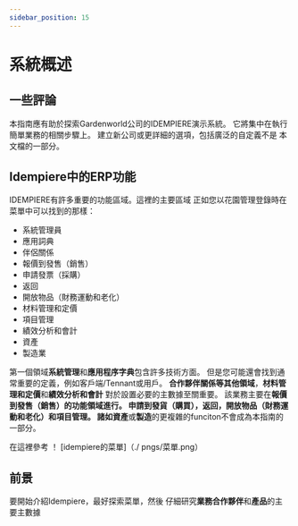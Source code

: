```yaml
---
sidebar_position: 15
---
```



# 系統概述

## 一些評論
本指南應有助於探索Gardenworld公司的IDEMPIERE演示系統。
它將集中在執行簡單業務的相關步驟上。
建立新公司或更詳細的選項，包括廣泛的自定義不是
本文檔的一部分。

## Idempiere中的ERP功能
IDEMPIERE有許多重要的功能區域。這裡的主要區域
正如您以花園管理登錄時在菜單中可以找到的那樣：
- 系統管理員
- 應用詞典
- 伴侶關係
- 報價到發售（銷售）
- 申請發票（採購）
- 返回
- 開放物品（財務運動和老化）
- 材料管理和定價
- 項目管理
- 績效分析和會計
- 資產
- 製造業

第一個領域**系統管理**和**應用程序字典**包含許多技術方面。
但是您可能還會找到通常重要的定義，例如客戶端/Tennant或用戶。
**合作夥伴關係等其他領域**，**材料管理和定價**和**績效分析和會計**
對於設置必要的主數據至關重要。
該業務主要在**報價到發售（銷售）**的功能領域進行。
**申請到發貨（購買）**，**返回**，**開放物品（財務運動和老化）**和**項目管理**。
諸如**資產**或**製造**的更複雜的funciton不會成為本指南的一部分。

在這裡參考
！ [idempiere的菜單]（./ pngs/菜單.png）

## 前景

要開始介紹Idempiere，最好探索菜單，然後
仔細研究**業務合作夥伴**和**產品**的主要主數據
